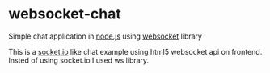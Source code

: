 # websocket-chat
Simple chat application in [node.js](https://nodejs.org/) using [websocket](https://github.com/websockets/ws) library

This is a [socket.io](http://socket.io/get-started/chat/) like chat example using html5 websocket api on frontend. Insted of using socket.io I used ws library.
